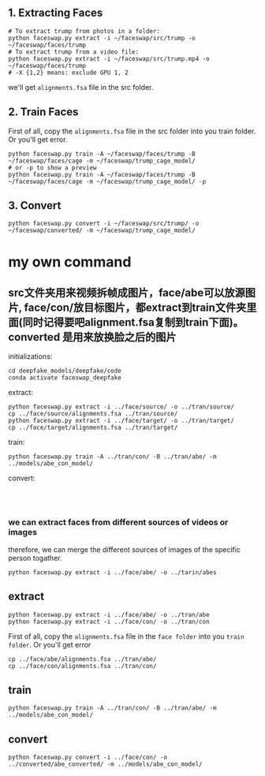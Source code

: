 ## 1. Extracting Faces
    # To extract trump from photos in a folder: 
    python faceswap.py extract -i ~/faceswap/src/trump -o ~/faceswap/faces/trump
    # To extract trump from a video file:
    python faceswap.py extract -i ~/faceswap/src/trump.mp4 -o ~/faceswap/faces/trump
    # -X {1,2} means: exclude GPU 1, 2
    
we'll get `alignments.fsa` file in the src folder. 



## 2. Train Faces
First of all, copy the `alignments.fsa` file in the src folder into you train folder. Or you'll get error.

    python faceswap.py train -A ~/faceswap/faces/trump -B ~/faceswap/faces/cage -m ~/faceswap/trump_cage_model/
    # or -p to show a preview
    python faceswap.py train -A ~/faceswap/faces/trump -B ~/faceswap/faces/cage -m ~/faceswap/trump_cage_model/ -p 
    
    
## 3. Convert

    python faceswap.py convert -i ~/faceswap/src/trump/ -o ~/faceswap/converted/ -m ~/faceswap/trump_cage_model/

    
    
# my own command


## src文件夹用来视频拆帧成图片，face/abe可以放源图片, face/con/放目标图片，都extract到train文件夹里面(同时记得要吧alignment.fsa复制到train下面)。converted 是用来放换脸之后的图片

initializations:

    cd deepfake_models/deepfake/code
    conda activate faceswap_deepfake
    
extract:

    python faceswap.py extract -i ../face/source/ -o ../tran/source/
    cp ../face/source/alignments.fsa ../tran/source/
    python faceswap.py extract -i ../face/target/ -o ../tran/target/
    cp ../face/target/alignments.fsa ../tran/target/
    
train:

    python faceswap.py train -A ../tran/con/ -B ../tran/abe/ -m ../models/abe_con_model/
    
convert:

    
    
<br><br>    


### we can extract faces from different sources of videos or images 
therefore, we can merge the different sources of images of the specific person togather.
    
    python faceswap.py extract -i ../face/abe/ -o ../tarin/abes 

    
## extract
    python faceswap.py extract -i ../face/abe/ -o ../tran/abe
    python faceswap.py extract -i ../face/con/ -o ../tran/con
    
First of all, copy the `alignments.fsa` file in the `face folder` into you `train folder`. Or you'll get error
    
    cp ../face/abe/alignments.fsa ../tran/abe/
    cp ../face/con/alignments.fsa ../tran/con/

## train
    python faceswap.py train -A ../tran/con/ -B ../tran/abe/ -m ../models/abe_con_model/

## convert
    python faceswap.py convert -i ../face/con/ -o ../converted/abe_converted/ -m ../models/abe_con_model/
    

